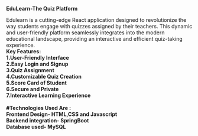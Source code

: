 **EduLearn-The Quiz Platform**

Edulearn is a cutting-edge React application designed to revolutionize the way students engage with quizzes assigned by their teachers. This dynamic and user-friendly platform seamlessly integrates into the modern educational landscape, providing an interactive and efficient quiz-taking experience.<br>
<b>Key Features:<b/><br>
1.User-Friendly Interface<br>
2.Easy Login and Signup <br>
3.Quiz Assignment<br>
4.Customizable Quiz Creation<br>
5.Score Card of Student<br>
6.Secure and Private<br>
7.Interactive Learning Experience<br><br>
#Technologies Used Are :<br>
Frontend Design- HTML,CSS and Javascript<br>
Backend integration- SpringBoot <br>
Database used- MySQL<br>

